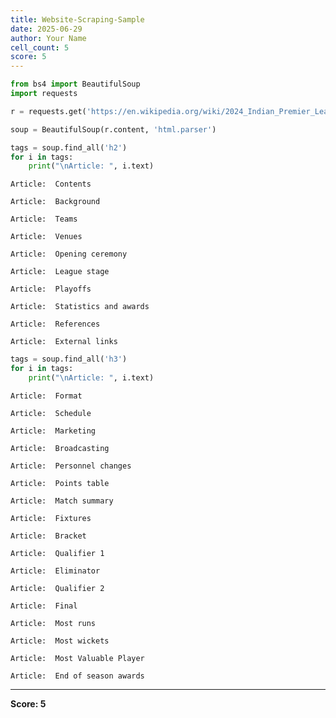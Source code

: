 ```yaml
---
title: Website-Scraping-Sample
date: 2025-06-29
author: Your Name
cell_count: 5
score: 5
---
```


```python
from bs4 import BeautifulSoup
import requests
```


```python
r = requests.get('https://en.wikipedia.org/wiki/2024_Indian_Premier_League')
```


```python
soup = BeautifulSoup(r.content, 'html.parser')
```


```python
tags = soup.find_all('h2')
for i in tags:
    print("\nArticle: ", i.text)
```

    
    Article:  Contents
    
    Article:  Background
    
    Article:  Teams
    
    Article:  Venues
    
    Article:  Opening ceremony
    
    Article:  League stage
    
    Article:  Playoffs
    
    Article:  Statistics and awards
    
    Article:  References
    
    Article:  External links



```python
tags = soup.find_all('h3')
for i in tags:
    print("\nArticle: ", i.text)
```

    
    Article:  Format
    
    Article:  Schedule
    
    Article:  Marketing
    
    Article:  Broadcasting
    
    Article:  Personnel changes
    
    Article:  Points table
    
    Article:  Match summary
    
    Article:  Fixtures
    
    Article:  Bracket
    
    Article:  Qualifier 1
    
    Article:  Eliminator
    
    Article:  Qualifier 2
    
    Article:  Final
    
    Article:  Most runs
    
    Article:  Most wickets
    
    Article:  Most Valuable Player
    
    Article:  End of season awards



---
**Score: 5**